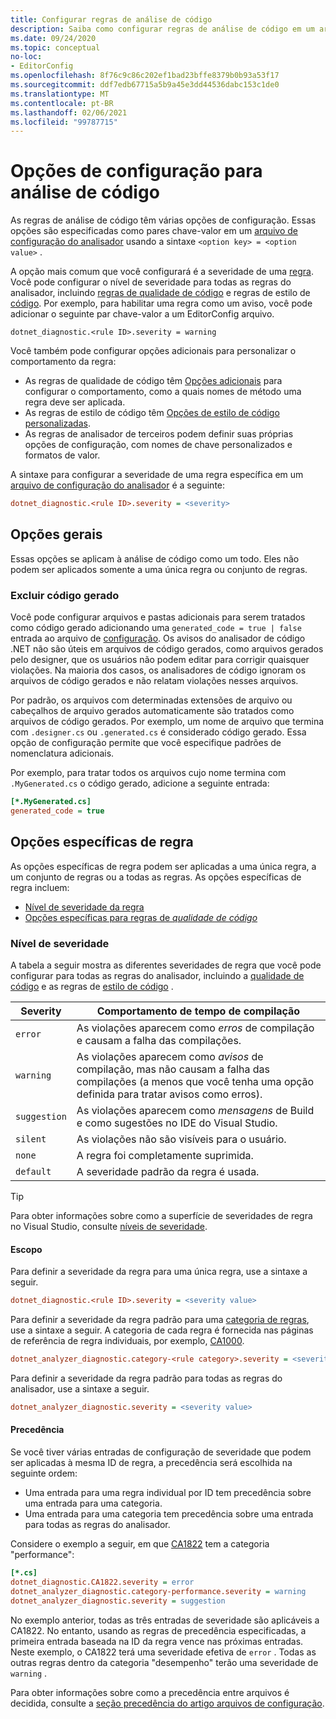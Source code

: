 ```yaml
---
title: Configurar regras de análise de código
description: Saiba como configurar regras de análise de código em um arquivo de configuração do Analyzer.
ms.date: 09/24/2020
ms.topic: conceptual
no-loc:
- EditorConfig
ms.openlocfilehash: 8f76c9c86c202ef1bad23bffe8379b0b93a53f17
ms.sourcegitcommit: ddf7edb67715a5b9a45e3dd44536dabc153c1de0
ms.translationtype: MT
ms.contentlocale: pt-BR
ms.lasthandoff: 02/06/2021
ms.locfileid: "99787715"
---
```

# <a name="configuration-options-for-code-analysis"></a>Opções de configuração para análise de código

As regras de análise de código têm várias opções de configuração. Essas opções são especificadas como pares chave-valor em um [arquivo de configuração do analisador](configuration-files.md) usando a sintaxe `<option key> = <option value>` .

A opção mais comum que você configurará é a severidade de uma [regra](#severity-level). Você pode configurar o nível de severidade para todas as regras do analisador, incluindo [regras de qualidade de código](quality-rules/index.md) e regras de estilo de [código](style-rules/index.md). Por exemplo, para habilitar uma regra como um aviso, você pode adicionar o seguinte par chave-valor a um EditorConfig arquivo.

`dotnet_diagnostic.<rule ID>.severity = warning`

Você também pode configurar opções adicionais para personalizar o comportamento da regra:

- As regras de qualidade de código têm [Opções adicionais](code-quality-rule-options.md) para configurar o comportamento, como a quais nomes de método uma regra deve ser aplicada.
- As regras de estilo de código têm [Opções de estilo de código personalizadas](code-style-rule-options.md).
- As regras de analisador de terceiros podem definir suas próprias opções de configuração, com nomes de chave personalizados e formatos de valor.

A sintaxe para configurar a severidade de uma regra específica em um [arquivo de configuração do analisador](configuration-files.md) é a seguinte:

```ini
dotnet_diagnostic.<rule ID>.severity = <severity>
```

## <a name="general-options"></a>Opções gerais

Essas opções se aplicam à análise de código como um todo. Eles não podem ser aplicados somente a uma única regra ou conjunto de regras.

### <a name="exclude-generated-code"></a>Excluir código gerado

Você pode configurar arquivos e pastas adicionais para serem tratados como código gerado adicionando uma `generated_code = true | false` entrada ao arquivo de [configuração](configuration-files.md). Os avisos do analisador de código .NET não são úteis em arquivos de código gerados, como arquivos gerados pelo designer, que os usuários não podem editar para corrigir quaisquer violações. Na maioria dos casos, os analisadores de código ignoram os arquivos de código gerados e não relatam violações nesses arquivos.

Por padrão, os arquivos com determinadas extensões de arquivo ou cabeçalhos de arquivo gerados automaticamente são tratados como arquivos de código gerados. Por exemplo, um nome de arquivo que termina com `.designer.cs` ou `.generated.cs` é considerado código gerado. Essa opção de configuração permite que você especifique padrões de nomenclatura adicionais.

Por exemplo, para tratar todos os arquivos cujo nome termina com `.MyGenerated.cs` o código gerado, adicione a seguinte entrada:

```ini
[*.MyGenerated.cs]
generated_code = true
```

## <a name="rule-specific-options"></a>Opções específicas de regra

As opções específicas de regra podem ser aplicadas a uma única regra, a um conjunto de regras ou a todas as regras. As opções específicas de regra incluem:

- [Nível de severidade da regra](#severity-level)
- [Opções específicas para regras de *qualidade de código*](code-quality-rule-options.md)

### <a name="severity-level"></a>Nível de severidade

A tabela a seguir mostra as diferentes severidades de regra que você pode configurar para todas as regras do analisador, incluindo a [qualidade de código](quality-rules/index.md) e as regras de [estilo de código](style-rules/index.md) .

| Severity | Comportamento de tempo de compilação |
|-|-|
| `error` | As violações aparecem como *erros* de compilação e causam a falha das compilações.|
| `warning` | As violações aparecem como *avisos* de compilação, mas não causam a falha das compilações (a menos que você tenha uma opção definida para tratar avisos como erros). |
| `suggestion` | As violações aparecem como *mensagens* de Build e como sugestões no IDE do Visual Studio. |
| `silent` | As violações não são visíveis para o usuário. |
| `none` | A regra foi completamente suprimida. |
| `default` | A severidade padrão da regra é usada. |

> [!TIP]
> Para obter informações sobre como a superfície de severidades de regra no Visual Studio, consulte [níveis de severidade](/visualstudio/ide/editorconfig-language-conventions#severity-levels).

#### <a name="scope"></a>Escopo

Para definir a severidade da regra para uma única regra, use a sintaxe a seguir.

```ini
dotnet_diagnostic.<rule ID>.severity = <severity value>
```

Para definir a severidade da regra padrão para uma [categoria de regras](categories.md), use a sintaxe a seguir. A categoria de cada regra é fornecida nas páginas de referência de regra individuais, por exemplo, [CA1000](quality-rules/ca1000.md).

```ini
dotnet_analyzer_diagnostic.category-<rule category>.severity = <severity value>
```

Para definir a severidade da regra padrão para todas as regras do analisador, use a sintaxe a seguir.

```ini
dotnet_analyzer_diagnostic.severity = <severity value>
```

#### <a name="precedence"></a>Precedência

Se você tiver várias entradas de configuração de severidade que podem ser aplicadas à mesma ID de regra, a precedência será escolhida na seguinte ordem:

- Uma entrada para uma regra individual por ID tem precedência sobre uma entrada para uma categoria.
- Uma entrada para uma categoria tem precedência sobre uma entrada para todas as regras do analisador.

Considere o exemplo a seguir, em que [CA1822](/visualstudio/code-quality/ca1822) tem a categoria "performance":

```ini
[*.cs]
dotnet_diagnostic.CA1822.severity = error
dotnet_analyzer_diagnostic.category-performance.severity = warning
dotnet_analyzer_diagnostic.severity = suggestion
```

No exemplo anterior, todas as três entradas de severidade são aplicáveis a CA1822. No entanto, usando as regras de precedência especificadas, a primeira entrada baseada na ID da regra vence nas próximas entradas. Neste exemplo, o CA1822 terá uma severidade efetiva de `error` . Todas as outras regras dentro da categoria "desempenho" terão uma severidade de `warning` .

Para obter informações sobre como a precedência entre arquivos é decidida, consulte a [seção precedência do artigo arquivos de configuração](configuration-files.md#precedence).
